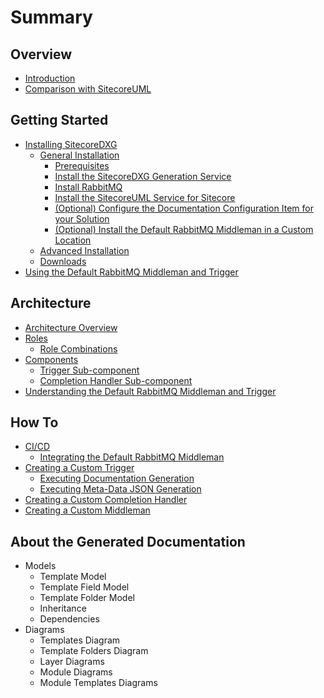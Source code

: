 # Summary

## Overview

* [Introduction](README.md)
* [Comparison with SitecoreUML](comparison-with-sitecoreuml.md)

## Getting Started

* [Installing SitecoreDXG](getting-started/installing-sitecoredxg.md)
  * [General Installation](getting-started/general-installation.md)
    * [Prerequisites](getting-started/general-installation/prerequisites.md)
    * [Install the SitecoreDXG Generation Service](getting-started/general-installation/install-the-sitecoredxg-generation-service.md)
    * [Install RabbitMQ](getting-started/general-installation/install-rabbitmq.md)
    * [Install the SitecoreUML Service for Sitecore](getting-started/general-installation/install-the-sitecoreuml-service-for-sitecore.md)
    * [\(Optional\) Configure the Documentation Configuration Item for your Solution](getting-started/general-installation/optional-configure-the-documentation-configuration-item-for-your-solution.md)
    * [\(Optional\) Install the Default RabbitMQ Middleman in a Custom Location](getting-started/general-installation/optional-install-the-default-rabbitmq-middleman.md)
  * [Advanced Installation](getting-started/advanced-installation.md)
  * [Downloads](getting-started/downloads.md)
* [Using the Default RabbitMQ Middleman and Trigger](getting-started/using-the-default-rabbitmq-middleman-and-trigger.md)

## Architecture

* [Architecture Overview](architecture/architecture-overview.md)
* [Roles](architecture/roles.md)
  * [Role Combinations](architecture/role-combinations.md)
* [Components](architecture/components-overview.md)
  * [Trigger Sub-component](architecture/components-overview/trigger-sub-component.md)
  * [Completion Handler Sub-component](architecture/components-overview/completion-handler-sub-component.md)
* [Understanding the Default RabbitMQ Middleman and Trigger](architecture/components-overview/understanding-the-default-rabbitmq-middleman-and-trigger.md)

## How To

* [CI/CD](how-to/cicd.md)
  * [Integrating the Default RabbitMQ Middleman](how-to/cicd/integrating-the-default-rabbitmq-middleman.md)
* [Creating a Custom Trigger](how-to/creating-a-custom-trigger.md)
  * [Executing Documentation Generation](how-to/creating-a-custom-trigger/executing-documentation-generation.md)
  * [Executing Meta-Data JSON Generation](how-to/creating-a-custom-trigger/executing-meta-data-json-generation.md)
* [Creating a Custom Completion Handler](how-to/creating-a-custom-completion-handler.md)
* [Creating a Custom Middleman](how-to/creating-a-custom-middleman.md)

## About the Generated Documentation

* Models
  * Template Model
  * Template Field Model
  * Template Folder Model
  * Inheritance
  * Dependencies
* Diagrams
  * Templates Diagram
  * Template Folders Diagram
  * Layer Diagrams
  * Module Diagrams
  * Module Templates Diagrams

